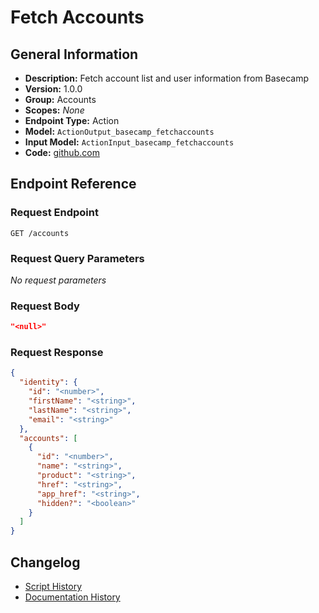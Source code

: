 <!-- BEGIN GENERATED CONTENT -->
# Fetch Accounts

## General Information

- **Description:** Fetch account list and user information from Basecamp
- **Version:** 1.0.0
- **Group:** Accounts
- **Scopes:** _None_
- **Endpoint Type:** Action
- **Model:** `ActionOutput_basecamp_fetchaccounts`
- **Input Model:** `ActionInput_basecamp_fetchaccounts`
- **Code:** [github.com](https://github.com/NangoHQ/integration-templates/tree/main/integrations/basecamp/actions/fetch-accounts.ts)


## Endpoint Reference

### Request Endpoint

`GET /accounts`

### Request Query Parameters

_No request parameters_

### Request Body

```json
"<null>"
```

### Request Response

```json
{
  "identity": {
    "id": "<number>",
    "firstName": "<string>",
    "lastName": "<string>",
    "email": "<string>"
  },
  "accounts": [
    {
      "id": "<number>",
      "name": "<string>",
      "product": "<string>",
      "href": "<string>",
      "app_href": "<string>",
      "hidden?": "<boolean>"
    }
  ]
}
```

## Changelog

- [Script History](https://github.com/NangoHQ/integration-templates/commits/main/integrations/basecamp/actions/fetch-accounts.ts)
- [Documentation History](https://github.com/NangoHQ/integration-templates/commits/main/integrations/basecamp/actions/fetch-accounts.md)

<!-- END  GENERATED CONTENT -->

